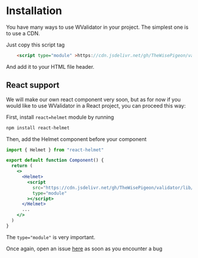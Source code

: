 # Installation

You have many ways to use WValidator in your project. The simplest one is to use a CDN.

Just copy this script tag 
```html
    <script type="module" >https://cdn.jsdelivr.net/gh/TheWisePigeon/validator/lib/index.js</script>
``` 

And add it to your HTML file header.

## React support
We will make our own react component very soon, but as for now if you would like to use WValidator in a React project, you can proceed this way:

First, install `react=helmet` module by running 
```bash
npm install react-helmet
```
Then, add the Helmet component before your component
```jsx
import { Helmet } from "react-helmet"

export default function Component() {
  return (
    <>
      <Helmet>
        <script
          src="https://cdn.jsdelivr.net/gh/TheWisePigeon/validator/lib/index.js"
          type="module"
        ></script>
      </Helmet>
      ...
    </>
  )
}
```

The ```type="module"``` is very important.

Once again, open an issue [here](https://github.com/TheWisePigeon/validator/issues) as soon as you encounter a bug 
